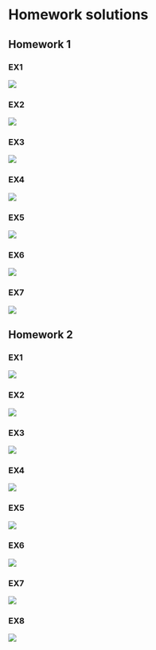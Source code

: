 # Homework solutions
## Homework 1
### EX1
![](Screenshots/HW1/ex1.png)
### EX2
![](Screenshots/HW1/ex2.png)
### EX3
![](Screenshots/HW1/ex3.png)
### EX4
![](Screenshots/HW1/ex4.png)
### EX5
![](Screenshots/HW1/ex5.png)
### EX6
![](Screenshots/HW1/ex6.png)
### EX7
![](Screenshots/HW1/ex7.png)
## Homework 2
### EX1
![](Screenshots/HW2/ex1.png)
### EX2
![](Screenshots/HW2/ex2.png)
### EX3
![](Screenshots/HW2/ex3.png)
### EX4
![](Screenshots/HW2/ex4.png)
### EX5
![](Screenshots/HW2/ex5.png)
### EX6
![](Screenshots/HW2/ex6.png)
### EX7
![](Screenshots/HW2/ex7.png)
### EX8
![](Screenshots/HW2/ex8.png)
